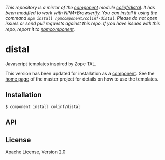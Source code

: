 *This repository is a mirror of the [component](http://component.io) module [colinf/distal](http://github.com/colinf/distal). It has been modified to work with NPM+Browserify. You can install it using the command `npm install npmcomponent/colinf-distal`. Please do not open issues or send pull requests against this repo. If you have issues with this repo, report it to [npmcomponent](https://github.com/airportyh/npmcomponent).*

# distal

  Javascript templates inspired by Zope TAL.

  This version has been updated for installation as a [component](http://cl.ly/Kn1z). See the [home page](http://code.google.com/p/distal/) of the master project for details on how to use the templates.

## Installation

    $ component install colinf/distal

## API

   

## License

  Apache License, Version 2.0
